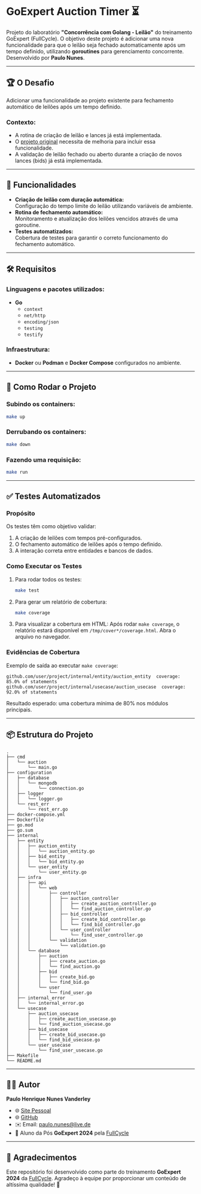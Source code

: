 
# GoExpert Auction Timer ⏳

Projeto do laboratório **"Concorrência com Golang - Leilão"** do treinamento GoExpert (FullCycle). O objetivo deste projeto é adicionar uma nova funcionalidade para que o leilão seja fechado automaticamente após um tempo definido, utilizando **goroutines** para gerenciamento concorrente. Desenvolvido por **Paulo Nunes**.

---

## 🏆 O Desafio

Adicionar uma funcionalidade ao projeto existente para fechamento automático de leilões após um tempo definido.  

### Contexto:
- A rotina de criação de leilão e lances já está implementada.
- O [projeto original](https://github.com/devfullcycle/labs-auction-goexpert) necessita de melhoria para incluir essa funcionalidade.
- A validação de leilão fechado ou aberto durante a criação de novos lances (bids) já está implementada.

---

## 🚀 Funcionalidades

- **Criação de leilão com duração automática:**  
  Configuração do tempo limite do leilão utilizando variáveis de ambiente.
- **Rotina de fechamento automático:**  
  Monitoramento e atualização dos leilões vencidos através de uma goroutine.
- **Testes automatizados:**  
  Cobertura de testes para garantir o correto funcionamento do fechamento automático.

---

## 🛠️ Requisitos

### Linguagens e pacotes utilizados:
- **Go**  
  - `context`  
  - `net/http`  
  - `encoding/json`  
  - `testing`  
  - `testify`

### Infraestrutura:
- **Docker** ou **Podman** e **Docker Compose** configurados no ambiente.

---

## 📝 Como Rodar o Projeto

### Subindo os containers:
```bash
make up
```

### Derrubando os containers:
```bash
make down
```

### Fazendo uma requisição:
```bash
make run
```

---

## ✅ Testes Automatizados

### Propósito
Os testes têm como objetivo validar:
1. A criação de leilões com tempos pré-configurados.
2. O fechamento automático de leilões após o tempo definido.
3. A interação correta entre entidades e bancos de dados.

### Como Executar os Testes
1. Para rodar todos os testes:
   ```bash
   make test
   ```

2. Para gerar um relatório de cobertura:
   ```bash
   make coverage
   ```

3. Para visualizar a cobertura em HTML:
   Após rodar `make coverage`, o relatório estará disponível em `/tmp/cover*/coverage.html`. Abra o arquivo no navegador.

### Evidências de Cobertura
Exemplo de saída ao executar `make coverage`:
```
github.com/user/project/internal/entity/auction_entity  coverage: 85.0% of statements
github.com/user/project/internal/usecase/auction_usecase  coverage: 92.0% of statements
```

Resultado esperado: uma cobertura mínima de 80% nos módulos principais.

---

## 📦 Estrutura do Projeto

```
.
├── cmd
│   └── auction
│       └── main.go
├── configuration
│   ├── database
│   │   └── mongodb
│   │       └── connection.go
│   ├── logger
│   │   └── logger.go
│   └── rest_err
│       └── rest_err.go
├── docker-compose.yml
├── Dockerfile
├── go.mod
├── go.sum
├── internal
│   ├── entity
│   │   ├── auction_entity
│   │   │   └── auction_entity.go
│   │   ├── bid_entity
│   │   │   └── bid_entity.go
│   │   └── user_entity
│   │       └── user_entity.go
│   ├── infra
│   │   ├── api
│   │   │   └── web
│   │   │       ├── controller
│   │   │       │   ├── auction_controller
│   │   │       │   │   ├── create_auction_controller.go
│   │   │       │   │   └── find_auction_controller.go
│   │   │       │   ├── bid_controller
│   │   │       │   │   ├── create_bid_controller.go
│   │   │       │   │   └── find_bid_controller.go
│   │   │       │   └── user_controller
│   │   │       │       └── find_user_controller.go
│   │   │       └── validation
│   │   │           └── validation.go
│   │   └── database
│   │       ├── auction
│   │       │   ├── create_auction.go
│   │       │   └── find_auction.go
│   │       ├── bid
│   │       │   ├── create_bid.go
│   │       │   └── find_bid.go
│   │       └── user
│   │           └── find_user.go
│   ├── internal_error
│   │   └── internal_error.go
│   └── usecase
│       ├── auction_usecase
│       │   ├── create_auction_usecase.go
│       │   └── find_auction_usecase.go
│       ├── bid_usecase
│       │   ├── create_bid_usecase.go
│       │   └── find_bid_usecase.go
│       └── user_usecase
│           └── find_user_usecase.go
├── Makefile
└── README.md
```

---

## 👨‍💻 Autor

**Paulo Henrique Nunes Vanderley**  
- 🌐 [Site Pessoal](https://www.paulonunes.dev/)  
- 🌐 [GitHub](https://github.com/paulnune)  
- ✉️ Email: [paulo.nunes@live.de](mailto:paulo.nunes@live.de)  
- 🚀 Aluno da Pós **GoExpert 2024** pela [FullCycle](https://fullcycle.com.br)

---

## 🎉 Agradecimentos

Este repositório foi desenvolvido como parte do treinamento **GoExpert 2024** da [FullCycle](https://fullcycle.com.br). Agradeço à equipe por proporcionar um conteúdo de altíssima qualidade! 🚀